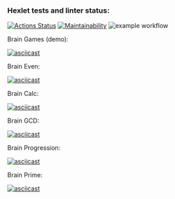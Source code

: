 ### Hexlet tests and linter status:
[![Actions Status](https://github.com/AdrianusWest/python-project-lvl1/workflows/hexlet-check/badge.svg)](https://github.com/AdrianusWest/python-project-lvl1/actions) 
 [![Maintainability](https://api.codeclimate.com/v1/badges/a99a88d28ad37a79dbf6/maintainability)](https://codeclimate.com/github/codeclimate/codeclimate/maintainability)   ![example workflow](https://github.com/AdrianusWest/python-project-lvl1/actions/workflows/python-package.yml/badge.svg)


Brain Games (demo):

[![asciicast](https://asciinema.org/a/424752.svg)](https://asciinema.org/a/424752)

Brain Even:

[![asciicast](https://asciinema.org/a/424755.svg)](https://asciinema.org/a/424755)

Brain Calc:

[![asciicast](https://asciinema.org/a/424756.svg)](https://asciinema.org/a/424756)

Brain GCD:

[![asciicast](https://asciinema.org/a/424758.svg)](https://asciinema.org/a/424758)

Brain Progression:

[![asciicast](https://asciinema.org/a/424760.svg)](https://asciinema.org/a/424760)

Brain Prime:

[![asciicast](https://asciinema.org/a/424761.svg)](https://asciinema.org/a/424761)